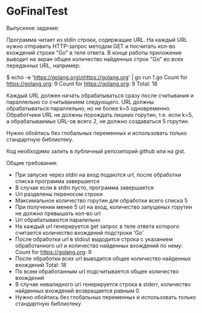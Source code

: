# GoFinalTest
Выпускное задание:

Программа читает из stdin строки, содержащие URL. На каждый URL нужно отправить HTTP-запрос методом GET
и посчитать кол-во вхождений строки "Go" в теле ответа. В конце работы приложение выводит на экран общее количество найденных строк "Go" во всех переданных URL, например:

$ echo -e 'https://golang.org\nhttps://golang.org' | go run 1.go
Count for https://golang.org: 9
Count for https://golang.org: 9
Total: 18

Каждый URL должен начать обрабатываться сразу после считывания и параллельно со считыванием следующего. URL должны обрабатываться параллельно, но не более k=5 одновременно. Обработчики URL не должны порождать лишних горутин, т.е. если k=5, а обрабатываемых URL-ов всего 2, не должно создаваться 5 горутин.

Нужно обойтись без глобальных переменных и использовать только стандартную библиотеку.

Код необходимо залить в публичный репозиторий github или на gist.

Общие требования:
- При запуске через stdin на вход подаются url, после обработки списка программа завершается
- В случае если в stdin пусто, программа завершается
- Url разделены переносом строки
- Максимальное количество горутин для обработки всего списка 5
- При получении менее 5 url на вход, количество запущеных горутин не должно превышать кол-во url
- Url обрабатываются паралельно
- На каждый url генерируется get запрос в теле ответа которого считается количество вхождений подстроки 'Go'
- После обработки url в stdout выдодится строка с указанием обработанного url и количество найденных вхождений по нему: Count for https://golang.org: 9
- После обработки всех url выводится общее количество найденных вхождений Total: 18
- По всем обработанным url подсчитывается общее количество вхождений
- В случае невалидного url генерируется строка в stderr, количество найденных вхождений возвращается равным 0
- Нужно обойтись без глобальных переменных и использовать только стандартную библиотеку
